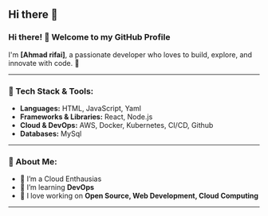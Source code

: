 ## Hi there 👋
### Hi there! 👋 Welcome to my GitHub Profile

I'm **[Ahmad rifai]**, a passionate developer who loves to build, explore, and innovate with code. 🚀

---

### 🔧 Tech Stack & Tools:
- **Languages:** HTML, JavaScript, Yaml
- **Frameworks & Libraries:** React, Node.js
- **Cloud & DevOps:** AWS, Docker, Kubernetes, CI/CD, Github
- **Databases:** MySql

---

### 📌 About Me:
- 🔭 I’m a Cloud Enthausias
- 🌱 I’m learning **DevOps**
- 🚀 I love working on **Open Source, Web Development, Cloud Computing**

---
